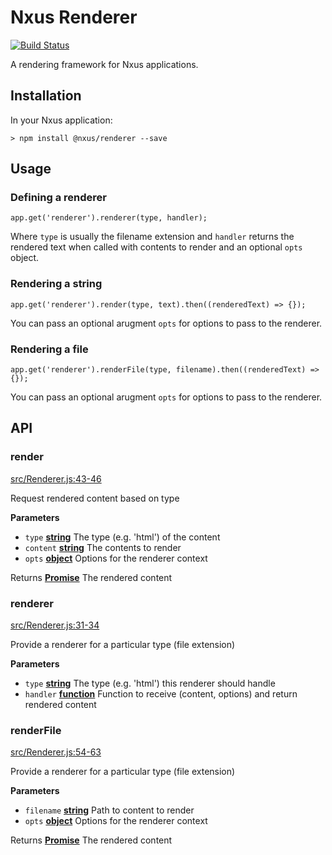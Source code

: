 # Nxus Renderer

[![Build Status](https://travis-ci.org/nxus/renderer.svg?branch=master)](https://travis-ci.org/nxus/renderer)

A rendering framework for Nxus applications.

## Installation

In your Nxus application:

    > npm install @nxus/renderer --save

## Usage

### Defining a renderer

    app.get('renderer').renderer(type, handler);

Where `type` is usually the filename extension and `handler` returns the rendered text when called with contents to render and an optional `opts` object.

### Rendering a string

    app.get('renderer').render(type, text).then((renderedText) => {});

You can pass an optional arugment `opts` for options to pass to the renderer.

### Rendering a file

    app.get('renderer').renderFile(type, filename).then((renderedText) => {});

You can pass an optional arugment `opts` for options to pass to the renderer.

## API

### render

[src/Renderer.js:43-46](https://github.com/nxus/renderer/blob/a30ac87dd7ac7b27a6c8bcf59b8e684e4ddf4f38/src/Renderer.js#L43-L46 "Source code on GitHub")

Request rendered content based on type

**Parameters**

-   `type` **[string](https://developer.mozilla.org/en-US/docs/Web/JavaScript/Reference/Global_Objects/String)** The type (e.g. 'html') of the content
-   `content` **[string](https://developer.mozilla.org/en-US/docs/Web/JavaScript/Reference/Global_Objects/String)** The contents to render
-   `opts` **[object](https://developer.mozilla.org/en-US/docs/Web/JavaScript/Reference/Global_Objects/Object)** Options for the renderer context

Returns **[Promise](https://developer.mozilla.org/en-US/docs/Web/JavaScript/Reference/Global_Objects/Promise)** The rendered content

### renderer

[src/Renderer.js:31-34](https://github.com/nxus/renderer/blob/a30ac87dd7ac7b27a6c8bcf59b8e684e4ddf4f38/src/Renderer.js#L31-L34 "Source code on GitHub")

Provide a renderer for a particular type (file extension)

**Parameters**

-   `type` **[string](https://developer.mozilla.org/en-US/docs/Web/JavaScript/Reference/Global_Objects/String)** The type (e.g. 'html') this renderer should handle
-   `handler` **[function](https://developer.mozilla.org/en-US/docs/Web/JavaScript/Reference/Statements/function)** Function to receive (content, options) and return rendered content

### renderFile

[src/Renderer.js:54-63](https://github.com/nxus/renderer/blob/a30ac87dd7ac7b27a6c8bcf59b8e684e4ddf4f38/src/Renderer.js#L54-L63 "Source code on GitHub")

Provide a renderer for a particular type (file extension)

**Parameters**

-   `filename` **[string](https://developer.mozilla.org/en-US/docs/Web/JavaScript/Reference/Global_Objects/String)** Path to content to render
-   `opts` **[object](https://developer.mozilla.org/en-US/docs/Web/JavaScript/Reference/Global_Objects/Object)** Options for the renderer context

Returns **[Promise](https://developer.mozilla.org/en-US/docs/Web/JavaScript/Reference/Global_Objects/Promise)** The rendered content
